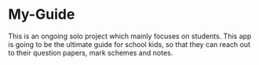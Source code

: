 # My-Guide
This is an ongoing solo project which mainly focuses on students. This app is going to be the ultimate guide for school kids, so that they can reach out to their question papers, mark schemes and notes. 
